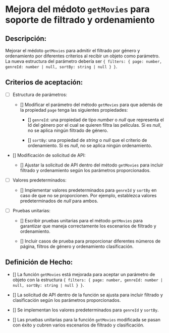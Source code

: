 # Mejora del médoto `getMovies` para soporte de filtrado y ordenamiento

## Descripción:

Mejorar el médoto `getMovies` para admitir el filtrado por género y ordenamiento por diferentes criterios al recibir un objeto como parámetro. La nueva estructura del parámetro debería ser `{ filters: { page: number, genreId: number | null, sortBy: string | null } }`.

## Criterios de aceptación:

- [ ] Estructura de parámetros:

     - [] Modificar el parámetro del método `getMovies` para que además de la propiedad `page` tenga las siguientes propiedades:

         - [] `genreId`: una propiedad de tipo _number_ o _null_ que representa el Id del género por el cual se quieren filtra las películas. Si es _null_, no se aplica ningún filtrado de género.

         - [] `sortBy`: una propiedad de _string_ o _null_ que el criterio de ordenamiento. Si es _null_, no se aplica ningún ordenamiento.

- [] Modificación de solicitud de API:

     - [] Ajustar la solicitud de API dentro del método `getMovies` para incluir filtrado y ordenamiento según los parámetros proporcionados.

- [ ] Valores predeterminados:

     - [] Implementar valores predeterminados para `genreId` y `sortBy` en caso de que no se proporcionen. Por ejemplo, establezca valores predeterminados de _null_ para ambos.

- [ ] Pruebas unitarias:

     - [] Escribir pruebas unitarias para el método `getMovies` para garantizar que maneja correctamente los escenarios de filtrado y ordenamiento.

     - [] Incluir casos de prueba para proporcionar diferentes números de página, filtros de género y ordenamiento clasificación.

## Definición de Hecho:

- [] La función `getMovies` está mejorada para aceptar un parámetro de objeto con la estructura `{ filters: { page: number, genreId: number | null, sortBy: string | null } }`.

- [] La solicitud de API dentro de la función se ajusta para incluir filtrado y clasificación según los parámetros proporcionados.

- [] Se implementan los valores predeterminados para `genreId` y `sortBy`.

- [] Las pruebas unitarias para la función `getMovies` modificada se pasan con éxito y cubren varios escenarios de filtrado y clasificación.
